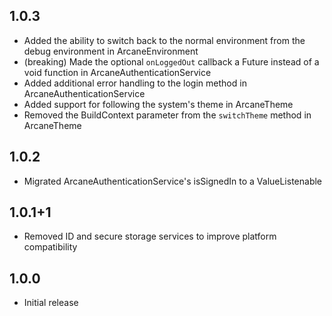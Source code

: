 ## 1.0.3

* Added the ability to switch back to the normal environment from the debug environment in ArcaneEnvironment
* (breaking) Made the optional `onLoggedOut` callback a Future instead of a void function in ArcaneAuthenticationService
* Added additional error handling to the login method in ArcaneAuthenticationService
* Added support for following the system's theme in ArcaneTheme
* Removed the BuildContext parameter from the `switchTheme` method in ArcaneTheme

## 1.0.2

* Migrated ArcaneAuthenticationService's isSignedIn to a ValueListenable

## 1.0.1+1

* Removed ID and secure storage services to improve platform compatibility

## 1.0.0

* Initial release
